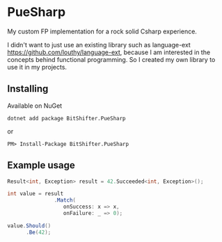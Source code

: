 # PueSharp

My custom FP implementation for a rock solid Csharp experience.

I didn't want to just use an existing library such as language-ext https://github.com/louthy/language-ext, 
because I am interested in the concepts behind functional programming. 
So I created my own library to use it in my projects.

## Installing

Available on NuGet

```
dotnet add package BitShifter.PueSharp
```

or

```
PM> Install-Package BitShifter.PueSharp
```

## Example usage

```c#
Result<int, Exception> result = 42.Succeeded<int, Exception>();

int value = result
               .Match(
                  onSuccess: x => x,
                  onFailure: _ => 0);

value.Should()
      .Be(42);
```